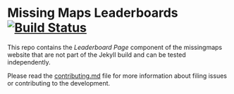 # Missing Maps Leaderboards [![Build Status](https://travis-ci.org/MissingMaps/leaderboards.svg?branch=master)](https://travis-ci.org/MissingMaps/leaderboards)

This repo contains the *Leaderboard Page* component of the missingmaps website that are not part of the Jekyll build and can be tested independently. 

Please read the [contributing.md](.github/CONTRIBUTING.md) file for more information about filing issues or contributing to the development. 